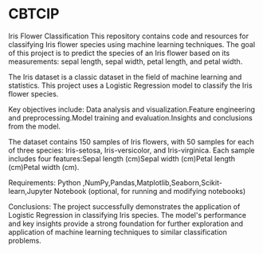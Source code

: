 # CBTCIP
Iris Flower Classification
This repository contains code and resources for classifying Iris flower species using machine learning techniques. The goal of this project is to predict the species of an Iris flower based on its measurements: sepal length, sepal width, petal length, and petal width.

The Iris dataset is a classic dataset in the field of machine learning and statistics. This project uses a Logistic Regression model to classify the Iris flower species.

Key objectives include: Data analysis and visualization.Feature engineering and preprocessing.Model training and evaluation.Insights and conclusions from the model.

The dataset contains 150 samples of Iris flowers, with 50 samples for each of three species: Iris-setosa, Iris-versicolor, and Iris-virginica. Each sample includes four features:Sepal length (cm)Sepal width (cm)Petal length (cm)Petal width (cm).

Requirements: Python ,NumPy,Pandas,Matplotlib,Seaborn,Scikit-learn,Jupyter Notebook (optional, for running and modifying notebooks)

Conclusions:
The project successfully demonstrates the application of Logistic Regression in classifying Iris species. The model's performance and key insights provide a strong foundation for further exploration and application of machine learning techniques to similar classification problems.
